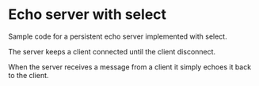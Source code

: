 # Echo server with select

Sample code for a persistent echo server implemented with select.

The server keeps a client connected until the client disconnect.

When the server receives a message from a client it simply echoes it back to the client.
